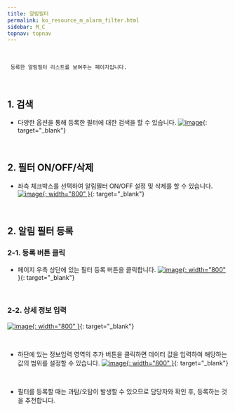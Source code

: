 ```yaml
---
title: 알림필터
permalink: ko_resource_m_alarm_filter.html
sidebar: M_C
topnav: topnav
---
```


<br />

     등록한 알림필터 리스트를 보여주는 페이지입니다.

<br />

## 1. 검색 

- 다양한 옵션을 통해 등록한 필터에 대한 검색을 할 수 있습니다.
[![image](/docs/images/Manual/common/resource/15.png)](/docs/images/Manual/common/resource/15.png){: target="_blank"}

<br />

## 2. 필터 ON/OFF/삭제

- 좌측 체크박스를 선택하여 알림필터 ON/OFF 설정 및 삭제를 할 수 있습니다.
[![image](/docs/images/Manual/common/resource/16.png){: width="800" }](/docs/images/Manual/common/resource/16.png){: target="_blank"}

<br />

## 2. 알림 필터 등록

### 2-1. 등록 버튼 클릭

- 페이지 우측 상단에 있는 필터 등록 버튼을 클릭합니다.
[![image](/docs/images/Manual/common/resource/13.png){: width="800" }](/docs/images/Manual/common/resource/13.png){: target="_blank"}


<br />

### 2-2. 상세 정보 입력
[![image](/docs/images/Manual/common/resource/12.png){: width="800" }](/docs/images/Manual/common/resource/12.png){: target="_blank"}

<br />

- 하단에 있는 정보입력 영역의 추가 버튼을 클릭하면 데이터 값을 입력하여 해당하는 값의 범위를 설정할 수 있습니다.
[![image](/docs/images/Manual/common/resource/14.png){: width="800" }](/docs/images/Manual/common/resource/14.png){: target="_blank"}

<br />

- 필터를 등록할 때는 과탐/오탐이 발생할 수 있으므로 담당자와 확인 후, 등록하는 것을 추천합니다.

<br />
